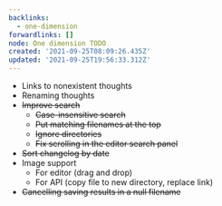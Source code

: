 ```yaml
---
backlinks:
  - one-dimension
forwardlinks: []
node: One dimension TODO
created: '2021-09-25T08:09:26.435Z'
updated: '2021-09-25T19:56:33.312Z'
---
```


- Links to nonexistent thoughts
- Renaming thoughts
- ~~Improve search~~ 
    - ~~Case-insensitive search~~ 
    - ~~Put matching filenames at the top~~ 
    - ~~Ignore directories~~ 
    - ~~Fix scrolling in  the editor search panel~~
- ~~Sort changelog by date~~
- Image support 
    - For editor (drag and drop)
    - For API (copy file to new directory, replace link) 
- ~~Cancelling saving results in a null filename~~
